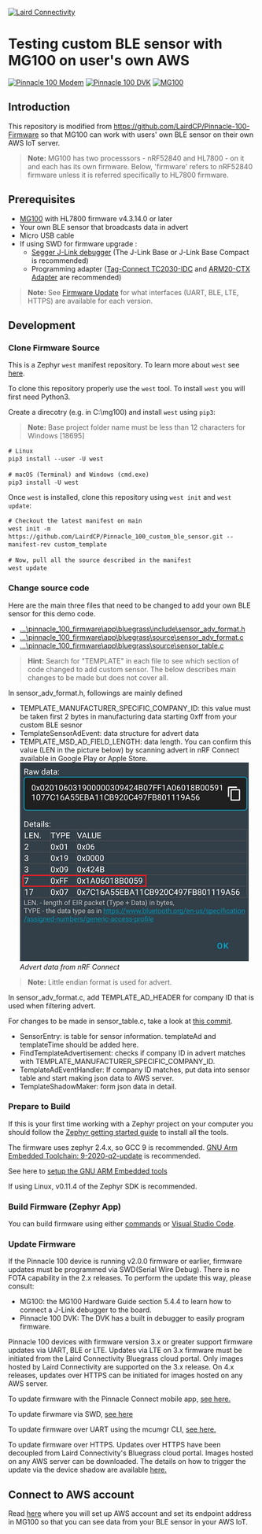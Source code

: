 [![Laird Connectivity](docs/images/LairdConnnectivityLogo_Horizontal_RGB.png)](https://www.lairdconnect.com/)

# Testing custom BLE sensor with MG100 on user's own AWS

[![Pinnacle 100 Modem](docs/images/pinnacle_100_modem.png)](https://www.lairdconnect.com/wireless-modules/cellular-solutions/pinnacle-100-cellular-modem) [![Pinnacle 100 DVK](docs/images/450-00010-K1-Contents_0.jpg)](https://www.lairdconnect.com/wireless-modules/cellular-solutions/pinnacle-100-cellular-modem) [![MG100](docs/images/MG100-Starter-Kit.png)](https://www.lairdconnect.com/iot-devices/iot-gateways/sentrius-mg100-gateway-lte-mnb-iot-and-bluetooth-5)

## Introduction

This repository is modified from https://github.com/LairdCP/Pinnacle-100-Firmware so that MG100 can work with users' own BLE sensor on their own AWS IoT server. 

> **Note:** MG100 has two processsors - nRF52840 and HL7800 - on it and each has its own firmware. Below, 'firmware' refers to nRF52840 firmware unless it is referred specifically to HL7800 firmware. 

## Prerequisites
* [MG100](https://www.lairdconnect.com/iot-devices/iot-gateways/sentrius-mg100-gateway-lte-mnb-iot-and-bluetooth-5) with HL7800 firmware v4.3.14.0 or later
* Your own BLE sensor that broadcasts data in advert 
* Micro USB cable
* If using SWD for firmware upgrade : 
  * [Segger J-Link debugger](https://www.segger.com/products/debug-probes/j-link/models/model-overview/) (The J-Link Base or J-Link Base Compact is recommended) 
  * Programming adapter ([Tag-Connect TC2030-IDC](https://www.tag-connect.com/product/tc2030-idc-6-pin-tag-connect-plug-of-nails-spring-pin-cable-with-legs) and [ARM20-CTX Adapter](https://www.tag-connect.com/product/arm20-ctx-20-pin-to-tc2030-idc-adapter-for-cortex) are recommended) 

> **Note:** See [Firmware Update](#firmware-updates) for what interfaces (UART, BLE, LTE, HTTPS) are available for each version. 

## Development

### Clone Firmware Source

This is a Zephyr `west` manifest repository. To learn more about `west` see [here](https://docs.zephyrproject.org/latest/guides/west/index.html).

To clone this repository properly use the `west` tool. To install `west` you will first need Python3.

Create a direcotry (e.g. in C:\mg100) and install `west` using `pip3`:
> **Note:** Base project folder name must be less than 12 characters for Windows \[18695\]


```
# Linux
pip3 install --user -U west

# macOS (Terminal) and Windows (cmd.exe)
pip3 install -U west
```

Once `west` is installed, clone this repository using `west init` and `west update`:

```
# Checkout the latest manifest on main
west init -m https://github.com/LairdCP/Pinnacle_100_custom_ble_sensor.git --manifest-rev custom_template

# Now, pull all the source described in the manifest
west update
```

### Change source code

Here are the main three files that need to be changed to add your own BLE sensor for this demo code. 

- [...\pinnacle_100_firmware\app\bluegrass\include\sensor_adv_format.h](app/bluegrass/include/sensor_adv_format.h)
- [...\pinnacle_100_firmware\app\bluegrass\source\sensor_adv_format.c](app/bluegrass/source/sensor_adv_format.c)
- [...\pinnacle_100_firmware\app\bluegrass\source\sensor_table.c](app/bluegrass/source/sensor_table.c)

> **Hint:** Search for "TEMPLATE" in each file to see which section of code changed to add custom sensor. The below describes main changes to be made but does not cover all. 
 
In sensor_adv_format.h, followings are mainly defined 
- TEMPLATE_MANUFACTURER_SPECIFIC_COMPANY_ID: this value must be taken first 2 bytes in manufacturing data starting 0xff from your custom BLE sesnor 
- TemplateSensorAdEvent: data structure for advert data
- TEMPLATE_MSD_AD_FIELD_LENGTH: data length. You can confirm this value (LEN in the picture below) by scanning advert in nRF Connect available in Google Play or Apple Store.  
![Advert data from nRF Connect](docs/images/nrfconnect_scan.png)  
_Advert data from nRF Connect_

> **Note:** Little endian format is used for advert. 

In sensor_adv_format.c, add TEMPLATE_AD_HEADER for company ID that is used when filtering advert. 

For changes to be made in sensor_table.c, take a look at [this commit](https://github.com/LairdCP/Pinnacle_100_custom_ble_sensor/commit/0346839f524492abac86ab76ccdcea928236c839). 
- SensorEntry: is table for sensor information. templateAd and templateTime should be added here. 
- FindTemplateAdvertisement: checks if company ID in advert matches with TEMPLATE_MANUFACTURER_SPECIFIC_COMPANY_ID.
- TemplateAdEventHandler: If company ID matches, put data into sensor table and start making json data to AWS server. 
- TemplateShadowMaker: form json data in detail.

### Prepare to Build

If this is your first time working with a Zephyr project on your computer you should follow the [Zephyr getting started guide](https://docs.zephyrproject.org/latest/getting_started/index.html#) to install all the tools.

The firmware uses zephyr 2.4.x, so GCC 9 is recommended.
[GNU Arm Embedded Toolchain: 9-2020-q2-update](https://developer.arm.com/tools-and-software/open-source-software/developer-tools/gnu-toolchain/gnu-rm/downloads) is recommended.

See here to [setup the GNU ARM Embedded tools](https://docs.zephyrproject.org/2.4.0/getting_started/toolchain_3rd_party_x_compilers.html#gnu-arm-embedded)

If using Linux, v0.11.4 of the Zephyr SDK is recommended.

### Build Firmware (Zephyr App)

You can build firmware using either [commands](docs/firmware_update.md#building-the-firmware) or [Visual Studio Code](docs/development.md#building-the-firmware).

### Update Firmware

If the Pinnacle 100 device is running v2.0.0 firmware or earlier, firmware updates must be programmed via SWD(Serial Wire Debug). There is no FOTA capability in the 2.x releases. To perform the update this way, please consult:

- MG100: the MG100 Hardware Guide section 5.4.4 to learn how to connect a J-Link debugger to the board.
- Pinnacle 100 DVK: The DVK has a built in debugger to easily program firmware.

Pinnacle 100 devices with firmware version 3.x or greater support firmware updates via UART, BLE or LTE. Updates via LTE on 3.x firmware must be initiated from the Laird Connectivity Bluegrass cloud portal. Only images hosted by Laird Connectivity are supported on the 3.x release. On 4.x releases, updates over HTTPS can be initiated for images hosted on any AWS server.

To update firmware with the Pinnacle Connect mobile app, [see here.](docs/readme_ltem_aws.md#firmware-updates)

To update firwmare via SWD, [see here](docs/firmware_update.md#firmware-updates-via-swd)

To update firmware over UART using the mcumgr CLI, [see here.](docs/firmware_update.md#update-zephyr-app-via-uart)

To update firmware over HTTPS. Updates over HTTPS have been decoupled from Laird Connectivity's Bluegrass cloud portal. Images hosted on any AWS server can be downloaded. The details on how to trigger the update via the device shadow are available [here.](docs/cloud_fota.md)

## Connect to AWS account 

Read [here](docs/aws_iot.md) where you will set up AWS account and set its endpoint address in MG100 so that you can see data from your BLE sensor in your AWS IoT. 
